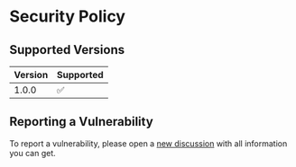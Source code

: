 # Security Policy

## Supported Versions

| Version | Supported          |
| ------- | ------------------ |
| 1.0.0   | :white_check_mark: |

## Reporting a Vulnerability

To report a vulnerability, please open a [new discussion](https://github.com/crenan/DJSON/discussions/categories/general) with all information you can get.

